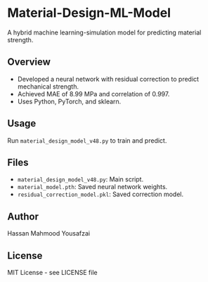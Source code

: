 # Material-Design-ML-Model
A hybrid machine learning-simulation model for predicting material strength.

## Overview
- Developed a neural network with residual correction to predict mechanical strength.
- Achieved MAE of 8.99 MPa and correlation of 0.997.
- Uses Python, PyTorch, and sklearn.

## Usage
Run `material_design_model_v48.py` to train and predict.

## Files
- `material_design_model_v48.py`: Main script.
- `material_model.pth`: Saved neural network weights.
- `residual_correction_model.pkl`: Saved correction model.

## Author
Hassan Mahmood Yousafzai

## License
MIT License - see LICENSE file
